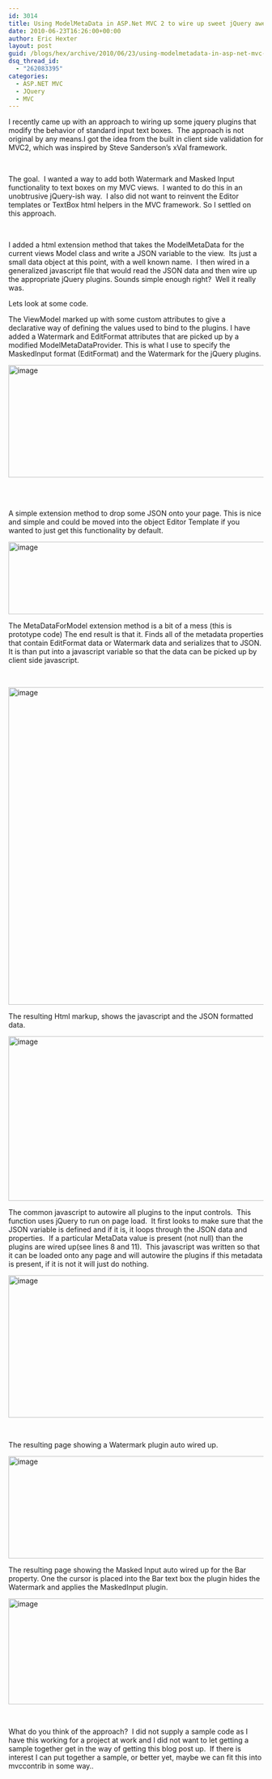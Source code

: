 ```yaml
---
id: 3014
title: Using ModelMetaData in ASP.Net MVC 2 to wire up sweet jQuery awesomeness
date: 2010-06-23T16:26:00+00:00
author: Eric Hexter
layout: post
guid: /blogs/hex/archive/2010/06/23/using-modelmetadata-in-asp-net-mvc-2-to-wire-up-sweet-jquery-awesomeness.aspx
dsq_thread_id:
  - "262083395"
categories:
  - ASP.NET MVC
  - JQuery
  - MVC
---
```

I recently came up with an approach to wiring up some jquery plugins that modify the behavior of standard input text boxes.&nbsp; The approach is not original by any means.I got the idea from the built in client side validation for MVC2, which was inspired by Steve Sanderson&#8217;s xVal framework.

&nbsp;

The goal.&nbsp; I wanted a way to add both Watermark and Masked Input functionality to text boxes on my MVC views.&nbsp; I wanted to do this in an unobtrusive jQuery-ish way.&nbsp; I also did not want to reinvent the Editor templates or TextBox html helpers in the MVC framework. So I settled on this approach.

&nbsp;

I added a html extension method that takes the ModelMetaData for the current views Model class and write a JSON variable to the view.&nbsp; Its just a small data object at this point, with a well known name.&nbsp; I then wired in a generalized javascript file that would read the JSON data and then wire up the appropriate jQuery plugins. Sounds simple enough right?&nbsp; Well it really was.

Lets look at some code.

The ViewModel marked up with some custom attributes to give a declarative way of defining the values used to bind to the plugins. I have added a Watermark and EditFormat attributes that are picked up by a modified ModelMetaDataProvider. This is what I use to specify the MaskedInput format (EditFormat) and the Watermark for the jQuery plugins.

[<img height="222" width="1028" src="//lostechies.com/erichexter/files/2011/03/image_thumb_586513C2.png" alt="image" border="0" style="border-right-width: 0px;border-top-width: 0px;border-bottom-width: 0px;border-left-width: 0px" />](//lostechies.com/erichexter/files/2011/03/image_0796FF5A.png)&nbsp; 

&nbsp;

A simple extension method to drop some JSON onto your page. This is nice and simple and could be moved into the object Editor Template if you wanted to just get this functionality by default.

[<img height="143" width="1028" src="//lostechies.com/erichexter/files/2011/03/image_thumb_1AA80639.png" alt="image" border="0" style="border-right-width: 0px;border-top-width: 0px;border-bottom-width: 0px;border-left-width: 0px" />](//lostechies.com/erichexter/files/2011/03/image_50F92E48.png) 

The MetaDataForModel extension method is a bit of a mess (this is prototype code) The end result is that it. Finds all of the metadata properties that contain EditFormat data or Watermark data and serializes that to JSON. It is than put into a javascript variable so that the data can be picked up by client side javascript.

&nbsp;

[<img height="627" width="1028" src="//lostechies.com/erichexter/files/2011/03/image_thumb_45BC2BD9.png" alt="image" border="0" style="border-right-width: 0px;border-top-width: 0px;border-bottom-width: 0px;border-left-width: 0px" />](//lostechies.com/erichexter/files/2011/03/image_5C1292C5.png)

The resulting Html markup, shows the javascript and the JSON formatted data.

[<img height="325" width="1028" src="//lostechies.com/erichexter/files/2011/03/image_thumb_567BAE89.png" alt="image" border="0" style="border-right-width: 0px;border-top-width: 0px;border-bottom-width: 0px;border-left-width: 0px" />](//lostechies.com/erichexter/files/2011/03/image_026C4E13.png) 

The common javascript to autowire all plugins to the input controls.&nbsp; This function uses jQuery to run on page load.&nbsp; It first looks to make sure that the JSON variable is defined and if it is, it loops through the JSON data and properties.&nbsp; If a particular MetaData value is present (not null) than the plugins are wired up(see lines 8 and 11).&nbsp; This javascript was written so that it can be loaded onto any page and will autowire the plugins if this metadata is present, if it is not it will just do nothing.&nbsp; 

[<img height="281" width="1028" src="//lostechies.com/erichexter/files/2011/03/image_thumb_428E2DC1.png" alt="image" border="0" style="border-right-width: 0px;border-top-width: 0px;border-bottom-width: 0px;border-left-width: 0px" />](//lostechies.com/erichexter/files/2011/03/image_35C3FD70.png)

&nbsp;

The resulting page showing a Watermark plugin auto wired up.

[<img height="202" width="644" src="//lostechies.com/erichexter/files/2011/03/image_thumb_55029044.png" alt="image" border="0" style="border-right-width: 0px;border-top-width: 0px;border-bottom-width: 0px;border-left-width: 0px" />](//lostechies.com/erichexter/files/2011/03/image_60984D83.png) 

The resulting page showing the Masked Input auto wired up for the Bar property. One the cursor is placed into the Bar text box the plugin hides the Watermark and applies the MaskedInput plugin.

[<img height="209" width="644" src="//lostechies.com/erichexter/files/2011/03/image_thumb_181DE8A5.png" alt="image" border="0" style="border-right-width: 0px;border-top-width: 0px;border-bottom-width: 0px;border-left-width: 0px" />](//lostechies.com/erichexter/files/2011/03/image_7E2A2882.png)

&nbsp;

What do you think of the approach?&nbsp; I did not supply a sample code as I have this working for a project at work and I did not want to let getting a sample together get in the way of getting this blog post up.&nbsp; If there is interest I can put together a sample, or better yet, maybe we can fit this into mvccontrib in some way..
